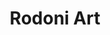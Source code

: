 ---
description: Example Gallery for Romy Odoni
#lastmod: 2023-07-05
title: Rodoni Art
#featured_image: painting1.jpg # default: first image in this directory
# featured_image on the home page is used for OpenGraph cards, etc.
banner_image: "/images/home.jpg"
menus:
  main:
    name: Home
    weight: -1
---